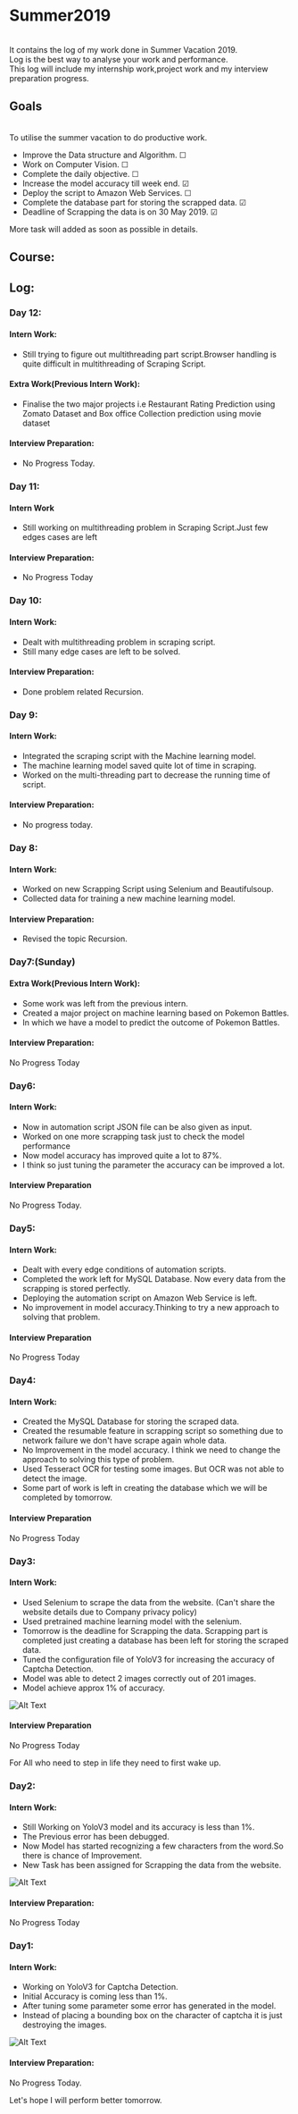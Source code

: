 # Summer2019
<br>It contains the log of my work done in Summer Vacation 2019.
<br>Log is the best way to analyse your work and performance.
<br>This log will include my internship work,project work and my interview preparation progress.

## Goals
<br>To utilise the summer vacation to do productive work.
- Improve the Data structure and Algorithm. &#9744;
- Work on Computer Vision. &#9744;
- Complete the daily objective. &#9744;
- Increase the model accuracy till week end. &#9745;
- Deploy the script to Amazon Web Services. &#9744;
- Complete the database part for storing the scrapped data. &#9745;
- Deadline of Scrapping the data is on 30 May 2019. &#9745;


More task will added as soon as possible in details.

## Course:

## Log:

### Day 12:
#### Intern Work:
- Still trying to figure out multithreading part script.Browser handling is quite difficult in multithreading of Scraping Script.

#### Extra Work(Previous Intern Work):
- Finalise the two major projects i.e Restaurant Rating Prediction using Zomato Dataset and Box office Collection prediction using movie dataset

#### Interview Preparation:
- No Progress Today.

### Day 11:
#### Intern Work
- Still working on multithreading problem in Scraping Script.Just few edges cases are left

#### Interview Preparation:
- No Progress Today

### Day 10:
#### Intern Work:
- Dealt with multithreading problem in scraping script.
- Still many edge cases are left to be solved.

#### Interview Preparation:
- Done problem related Recursion.

### Day 9:

#### Intern Work:
- Integrated the scraping script with the Machine learning model.
- The machine learning model saved quite lot of time in scraping.
- Worked on the multi-threading part to decrease the running time of script.

#### Interview Preparation:
- No progress today.

### Day 8:
#### Intern Work:
- Worked on new Scrapping Script using Selenium and Beautifulsoup.
- Collected data for training a new machine learning model.

#### Interview Preparation:
- Revised the topic Recursion.

### Day7:(Sunday)
#### Extra Work(Previous Intern Work):
- Some work was left from the previous intern.
- Created a major project on machine learning based on Pokemon Battles.
- In which we have a model to predict the outcome of Pokemon Battles.


#### Interview Preparation:
No Progress Today

### Day6:
#### Intern Work:
- Now in automation script JSON file can be also given as input.
- Worked on one more scrapping task just to check the model performance
- Now model accuracy has improved quite a lot to 87%.
- I think so just tuning the parameter the accuracy can be improved a lot.

#### Interview Preparation
No Progress Today.

### Day5:
#### Intern Work:
- Dealt with every edge conditions of automation scripts.
- Completed the work left for MySQL Database. Now every data from the scrapping is stored perfectly.
- Deploying the automation script on Amazon Web Service is left.
- No improvement in model accuracy.Thinking to try a new approach to solving that problem.

#### Interview Preparation
No Progress Today


### Day4:
#### Intern Work:
- Created the MySQL Database for storing the scraped data.
- Created the resumable feature in scrapping script so something due to network failure we don't have scrape again whole data.
- No Improvement in the model accuracy. I think we need to change the approach to solving this type of problem.
- Used Tesseract OCR for testing some images. But OCR was not able to detect the image.
- Some part of work is left in creating the database which we will be completed by tomorrow.

#### Interview Preparation
No Progress Today

### Day3:
#### Intern Work:
- Used Selenium to scrape the data from the website. (Can't share the website details due to Company privacy policy)
- Used pretrained machine learning model with the selenium.
- Tomorrow is the deadline for Scrapping the data. Scrapping part is completed just creating a database has been left for storing the scraped data.
- Tuned the configuration file of YoloV3 for increasing the accuracy of Captcha Detection.
- Model was able to detect 2 images correctly out of 201 images.
- Model achieve approx 1% of accuracy.

![Alt Text](https://raw.githubusercontent.com/Siddharth-Singhs/Summer2019/master/Images/Day3-1.png)
#### Interview Preparation
No Progress Today

For All who need to step in life they need to first wake up.

### Day2:
#### Intern Work:
- Still Working on YoloV3 model and its accuracy is less than 1%.
- The Previous error has been debugged.
- Now Model has started recognizing a few characters from the word.So there is chance of Improvement.
- New Task has been assigned for Scrapping the data from the website.

![Alt Text](https://raw.githubusercontent.com/Siddharth-Singhs/Summer2019/master/Images/Day2-1.png)

#### Interview Preparation:
No Progress Today



### Day1:
#### Intern Work:
- Working on YoloV3 for Captcha Detection.
- Initial Accuracy is coming less than 1%.
- After tuning some parameter some error has generated in the model.
- Instead of placing a bounding box on the character of captcha it is just destroying the images.

![Alt Text](https://raw.githubusercontent.com/Siddharth-Singhs/Summer2019/master/Images/Day1-1.png)

#### Interview Preparation:
No Progress Today.

Let's hope I will perform better tomorrow.
